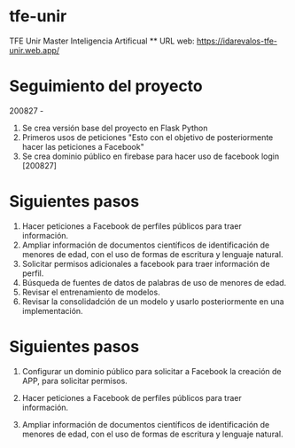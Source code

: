 # tfe-unir
TFE Unir Master Inteligencia Artificual
** URL web: https://idarevalos-tfe-unir.web.app/

# Seguimiento del proyecto
200827 - 
1. Se crea versión base del proyecto en Flask Python 
2. Primeros usos de peticiones "Esto con el objetivo de posteriormente hacer las peticiones a Facebook"
3. Se crea dominio público en firebase para hacer uso de facebook login [200827]

# Siguientes pasos


1. Hacer peticiones a Facebook de perfiles públicos para traer información.
2. Ampliar información de documentos científicos de identificación de menores de edad, con el uso de formas de escritura y lenguaje natural.
3. Solicitar permisos adicionales a facebook para traer información de perfil.
4. Búsqueda de fuentes de datos de palabras de uso de menores de edad.
5. Revisar el entrenamiento de modelos.
6. Revisar la consolidadción de un modelo y usarlo posteriormente en una implementación.


# Siguientes pasos

1. Configurar un dominio público para solicitar a Facebook la creación de APP, para solicitar permisos.
2. Hacer peticiones a Facebook de perfiles públicos para traer información.

3. Ampliar información de documentos científicos de identificación de menores de edad, con el uso de formas de escritura y lenguaje natural.
